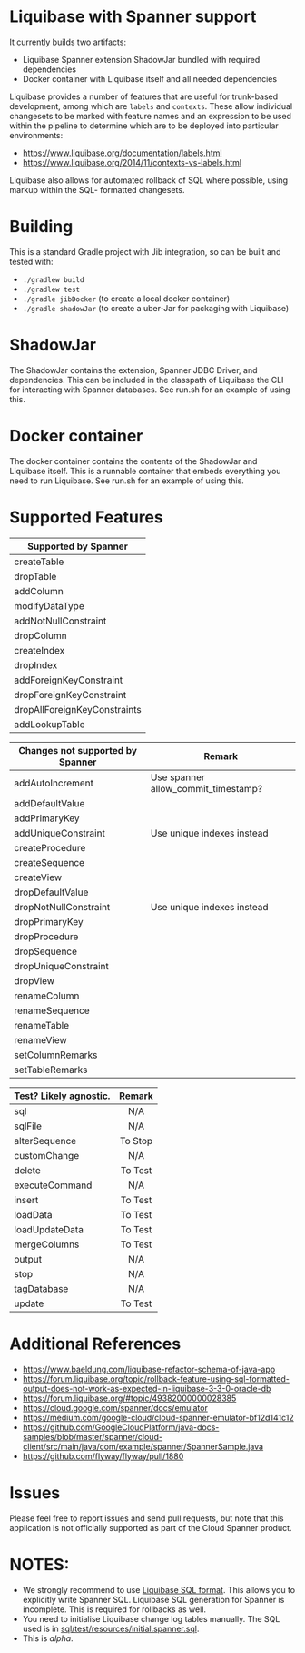 # Liquibase with Spanner support
It currently builds two artifacts:

* Liquibase Spanner extension ShadowJar bundled with required dependencies
* Docker container with Liquibase itself and all needed dependencies

Liquibase provides a number of features that are useful for trunk-based development,
among which are `labels` and `contexts`. These allow individual changesets to be marked with 
feature names and an expression to be used within the pipeline to determine which are to be
deployed into particular environments:

* https://www.liquibase.org/documentation/labels.html
* https://www.liquibase.org/2014/11/contexts-vs-labels.html

Liquibase also allows for automated rollback of SQL where possible, using markup within the SQL-
formatted changesets.

# Building
This is a standard Gradle project with Jib integration, so can be built and tested with:
* `./gradlew build`
* `./gradlew test`
* `./gradle jibDocker` (to create a local docker container)
* `./gradle shadowJar` (to create a uber-Jar for packaging with Liquibase)

# ShadowJar
The ShadowJar contains the extension, Spanner JDBC Driver, and dependencies. This can be included
in the classpath of Liquibase the CLI for interacting with Spanner databases. See run.sh for an
example of using this.

# Docker container
The docker container contains the contents of the ShadowJar and Liquibase itself. This is a runnable
container that embeds everything you need to run Liquibase. See run.sh for an example of using
this.

# Supported Features

| Supported by Spanner             |
| -------------------------------- |
| createTable                      |
| dropTable                        |
| addColumn                        |
| modifyDataType                   |
| addNotNullConstraint             |     
| dropColumn                       |
| createIndex                      |
| dropIndex                        |
| addForeignKeyConstraint          |        
| dropForeignKeyConstraint         |         
| dropAllForeignKeyConstraints     |             
| addLookupTable                   |

| Changes not supported by Spanner | Remark                              |
| -------------------------------- | ----------------------------------- |
| addAutoIncrement                 | Use spanner allow_commit_timestamp? |                          
| addDefaultValue                  |                                     |                         
| addPrimaryKey                    |                                     |                       
| addUniqueConstraint              | Use unique indexes instead          |          
| createProcedure                  |                                     |                         
| createSequence                   |                                     |                        
| createView                       |                                     |                    
| dropDefaultValue                 |                                     |                          
| dropNotNullConstraint            | Use unique indexes instead          |                               
| dropPrimaryKey                   |                                     |                        
| dropProcedure                    |                                     |                       
| dropSequence                     |                                     |
| dropUniqueConstraint             |                                     |                              
| dropView                         |                                     |
| renameColumn                     |                                     |                      
| renameSequence                   |                                     |                        
| renameTable                      |                                     |                     
| renameView                       |                                     |                    
| setColumnRemarks                 |                                     |                          
| setTableRemarks                  |                                     |                         


| Test? Likely agnostic.           | Remark  |
| -------------------------------- |:-------:|
| sql                              | N/A     |             
| sqlFile                          | N/A     |                 
| alterSequence                    | To Stop |                       
| customChange                     | N/A     |                      
| delete                           | To Test |                
| executeCommand                   | N/A     |                        
| insert                           | To Test |                
| loadData                         | To Test |                  
| loadUpdateData                   | To Test |                        
| mergeColumns                     | To Test |                      
| output                           | N/A     |                
| stop                             | N/A     |              
| tagDatabase                      | N/A     |                     
| update                           | To Test |                


# Additional References
* https://www.baeldung.com/liquibase-refactor-schema-of-java-app
* https://forum.liquibase.org/topic/rollback-feature-using-sql-formatted-output-does-not-work-as-expected-in-liquibase-3-3-0-oracle-db
* https://forum.liquibase.org/#topic/49382000000028385
* https://cloud.google.com/spanner/docs/emulator
* https://medium.com/google-cloud/cloud-spanner-emulator-bf12d141c12
* https://github.com/GoogleCloudPlatform/java-docs-samples/blob/master/spanner/cloud-client/src/main/java/com/example/spanner/SpannerSample.java
* https://github.com/flyway/flyway/pull/1880

# Issues
Please feel free to report issues and send pull requests, but note that this application is not officially supported as part of the Cloud Spanner product.

# NOTES:

 * We strongly recommend to use [Liquibase SQL format](https://docs.liquibase.com/concepts/basic/sql-format.html). This allows
   you to explicitly write Spanner SQL. Liquibase SQL generation for Spanner is incomplete. This is required for rollbacks as well.
 * You need to initialise Liquibase change log tables manually. The SQL used is in [sql/test/resources/initial.spanner.sql](sql/test/resources/initial.spanner.sql).
 * This is *alpha*.

